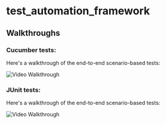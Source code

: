 # test_automation_framework

## Walkthroughs

### Cucumber tests: 
Here's a walkthrough of the end-to-end scenario-based tests:

<img src=Cucumber_Tests_walkthrough.gif title='Video Walkthrough' width='' alt='Video Walkthrough' />

### JUnit tests: 
Here's a walkthrough of the end-to-end scenario-based tests:

<img src=JUnitTests_walkthrough.gif title='Video Walkthrough' width='' alt='Video Walkthrough' />

